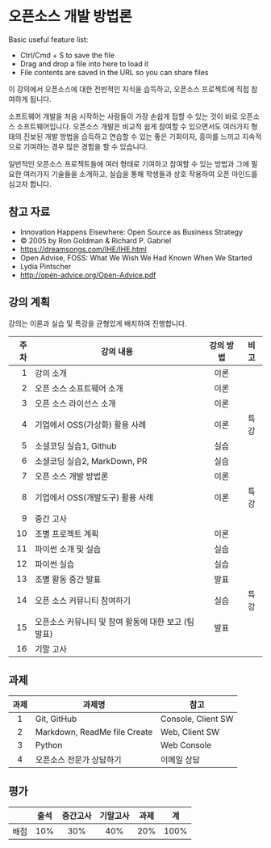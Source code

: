 # 오픈소스 개발 방법론

Basic useful feature list:

 * Ctrl/Cmd + S to save the file
 * Drag and drop a file into here to load it
 * File contents are saved in the URL so you can share files


이 강의에서 오픈소스에 대한 전반적인 지식을 습득하고, 오픈소스 프로젝트에 직접 참여하게 됩니다.

소프트웨어 개발을 처음 시작하는 사람들이 가장 손쉽게 접할 수 있는 것이 바로 오픈소스 소프트웨어입니다. 오픈소스 개발은 비교적 쉽게 참여할 수 있으면서도 여러가지 형태의 진보된 개발 방법을 습득하고 연습할 수 있는 좋은 기회이자, 흥미를 느끼고 지속적으로 기여하는 경우 많은 경험을 할 수 있습니다.

일반적인 오픈소스 프로젝트들에 여러 형태로 기여하고 참여할 수 있는 방법과 그에 필요한 여러가지 기술들을 소개하고, 실습을 통해 학생들과 상호 작용하여 오픈 마인드를 심고자 합니다.

## 참고 자료
 * Innovation Happens Elsewhere: Open Source as Business Strategy
  * © 2005 by Ron Goldman & Richard P. Gabriel
  * https://dreamsongs.com/IHE/IHE.html
 * Open Advise, FOSS: What We Wish We Had Known When We Started
  * Lydia Pintscher
  * http://open-advice.org/Open-Advice.pdf

## 강의 계획

강의는 이론과 실습 및 특강을 균형있게 배치하여 진행합니다.

| 주차 | 강의 내용 | 강의 방법 | 비고 |
|---:|---|:---:|:---:|
| 1 | 강의 소개 | 이론 | |
| 2 | 오픈 소스 소프트웨어 소개 | 이론 | |
| 3 | 오픈 소스 라이선스 소개 | 이론 | |
| 4 | 기업에서 OSS(가상화) 활용 사례 | 이론 | 특강 |
| 5 | 소셜코딩 실습1, Github | 실습 | |
| 6 | 소셜코딩 실습2, MarkDown, PR | 실습 | |
| 7 | 오픈 소스 개발 방법론 | 이론 | |
| 8 | 기업에서 OSS(개발도구) 활용 사례 | 이론 | 특강 |
| 9 | 중간 고사 | | |
| 10 | 조별 프로젝트 계획 | 이론 | |
| 11 | 파이썬 소개 및 실습 | 실습 | |
| 12 | 파이썬 실습 | 실습 | |
| 13 | 조별 활동 중간 발표 | 발표 | |
| 14 | 오픈 소스 커뮤니티 참여하기 | 실습 | 특강 |
| 15 | 오픈소스 커뮤니티 및 참여 활동에 대한 보고 (팀발표) | 발표 | |
| 16 | 기말 고사 | | |

## 과제

| 과제 | 과제명 | 참고 |
|:---:|-----|-----|
| 1 | Git, GitHub | Console, Client SW |
| 2 | Markdown, ReadMe file Create | Web, Client SW|
| 3 | Python | Web Console |
| 4 | 오픈소스 전문가 상담하기 | 이메일 상담 |

## 평가

|  | 출석 | 중간고사 | 기말고사 | 과제 | 계 |
|:---:|:---:|:---:|:---:|:---:|:---:|
| 배점 | 10% | 30% | 40% | 20% | 100% |
